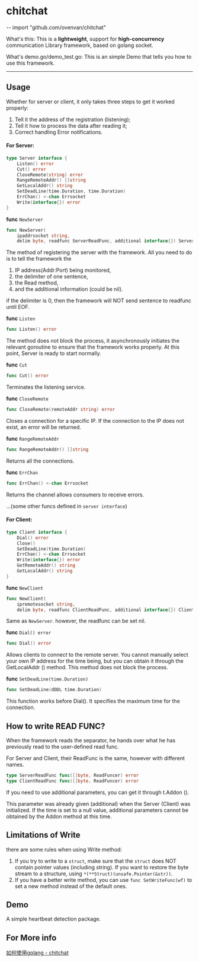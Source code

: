 # chitchat
-- import "github.com/ovenvan/chitchat"

What's this: This is a **lightweight**, 
support for **high-concurrency** communication Library framework, 
based on golang socket.

What's demo.go/demo_test.go: This is an simple Demo that tells you how to use this framework.

***
## Usage

Whether for server or client, it only takes three steps to get it worked properly: 
1. Tell it the address of the registration (listening); 
2. Tell it how to process the data after reading it; 
3. Correct handling Error notifications.

#### For Server:

```go
type Server interface {
	Listen() error
	Cut() error
	CloseRemote(string) error
	RangeRemoteAddr() []string
	GetLocalAddr() string
	SetDeadLine(time.Duration, time.Duration)
	ErrChan() <-chan Errsocket
	Write(interface{}) error
}
```

**func** `NewServer`
```go
func NewServer(
	ipaddrsocket string,
	delim byte, readfunc ServerReadFunc, additional interface{}) Server
```
The method of registering the server with the framework. 
All you need to do is to tell the framework the 
1. IP address(Addr:Port) being monitored, 
2. the delimiter of one sentence, 
3. the Read method, 
4. and the additional information (could be nil).

if the delimiter is 0, then the framework will NOT send sentence to readfunc until EOF.

**func** `Listen`
```go
func Listen() error
```
The method does not block the process, 
it asynchronously initiates the relevant goroutine to ensure that the framework works properly. 
At this point, Server is ready to start normally.

**func** `Cut`
```go
func Cut() error
```
Terminates the listening service.

**func** `CloseRemote`
```go
func CloseRemote(remoteAddr string) error
```
Closes a connection for a specific IP. If the connection to the IP does not exist, an error will be returned.

**func** `RangeRemoteAddr`
```go
func RangeRemoteAddr() []string
```
Returns all the connections.

**func** `ErrChan`
```go
func ErrChan() <-chan Errsocket
```
Returns the channel allows consumers to receive errors.

...(some other funcs defined in `server interface`)


#### For Client:
```go
type Client interface {
	Dial() error
	Close()
	SetDeadLine(time.Duration)
	ErrChan() <-chan Errsocket
	Write(interface{}) error
	GetRemoteAddr() string
	GetLocalAddr() string
}
```

**func** `NewClient`
```go
func NewClient(
	ipremotesocket string,
	delim byte, readfunc ClientReadFunc, additional interface{}) Client {
```
Same as `NewServer`. however, the readfunc can be set nil.

**func** `Dial() error`
```go
func Dial() error
```
Allows clients to connect to the remote server. You cannot manually select your own IP address for the time being,
 but you can obtain it through the GetLocalAddr () method. This method does not block the process.

**func** `SetDeadLine(time.Duration)`
```go
func SetDeadLine(dDDL time.Duration)
```
This function works before Dial(). It specifies the maximum time for the connection.

## How to write READ FUNC?

When the framework reads the separator, he hands over what he has previously read to the user-defined read func.

For Server and Client, their ReadFunc is the same, however with different names.
```go
type ServerReadFunc func([]byte, ReadFuncer) error
type ClientReadFunc func([]byte, ReadFuncer) error
```
If you need to use additional parameters, you can get it through t.Addon ().

This parameter was already given (additional) when the Server (Client) was initialized.
If the time is set to a null value, additional parameters cannot be obtained by the Addon method at this time.

## Limitations of Write

there are some rules when using Write method:
1. If you try to write to a `struct`, make sure that the `struct` does NOT contain pointer values (including string).
If you want to restore the byte stream to a structure, using `*(**Struct)(unsafe.Pointer(&str))`.
2. If you have a better write method, you can use `func SetWriteFunc(wf)` to set a new method instead of the default ones.

## Demo
A simple heartbeat detection package.

## For More info
[如何使用golang - chitchat](https://www.jianshu.com/p/956c04a9310b)
